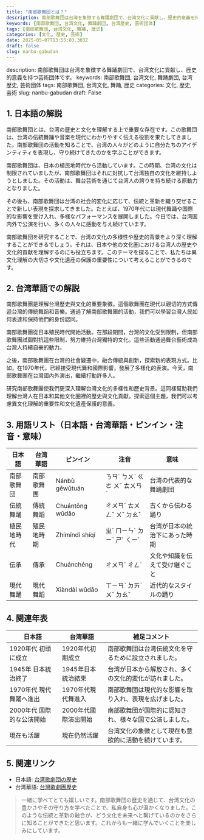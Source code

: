 ```yaml
---
title: "南部歌舞団とは？"
description: 南部歌舞団は台湾を象徴する舞踊劇団で、台湾文化に貢献し、歴史的意義を持つ芸術団体です。
keywords: [南部歌舞団, 台湾文化, 舞踊劇団, 台湾歴史, 芸術団体]
tags: [南部歌舞団, 台湾文化, 舞踊, 歴史]
categories: [文化, 歴史, 芸術]
date: 2025-05-07T13:55:03.303Z
draft: false
slug: nanbu-gabudan
---
```


description: 南部歌舞団は台湾を象徴する舞踊劇団で、台湾文化に貢献し、歴史的意義を持つ芸術団体です。
keywords: 南部歌舞団, 台湾文化, 舞踊劇団, 台湾歴史, 芸術団体
tags: 南部歌舞団, 台湾文化, 舞踊, 歴史
categories: 文化, 歴史, 芸術
slug: nanbu-gabudan
draft: False

## 1. 日本語の解説

南部歌舞団とは、台湾の歴史と文化を理解する上で重要な存在です。この歌舞団は、台湾の伝統舞踊や音楽を現代にわかりやすく伝える役割を果たしてきました。南部歌舞団の活動を知ることで、台湾の人々がどのように自分たちのアイデンティティを表現し、守り続けてきたのかを学ぶことができます。

南部歌舞団は、日本の植民地時代から活動しています。この時期、台湾の文化は制限されていましたが、南部歌舞団はそれに対抗して台湾独自の文化を維持しようとしました。その活動は、舞台芸術を通じて台湾人の誇りを持ち続ける原動力となりました。

その後も、南部歌舞団は台湾の社会的変化に応じて、伝統と革新を織り交ぜることで新しい表現を探求してきました。たとえば、1970年代には現代舞踊や国際的な影響を受け入れ、多様なパフォーマンスを展開しました。今日では、台湾国内外で公演を行い、多くの人々に感動を与え続けています。

南部歌舞団を研究することで、台湾の文化の多様性や歴史的背景をより深く理解することができるでしょう。それは、日本や他の文化圏における台湾人の歴史や文化的貢献を理解するのにも役立ちます。このテーマを探ることで、私たちは異文化理解の大切さや文化遺産の保護の重要性について考えることができるのです。

## 2. 台湾華語での解説  

南部歌舞團是理解台灣歷史與文化的重要象徵。這個歌舞團在現代以親切的方式傳遞台灣的傳統舞蹈和音樂。通過了解南部歌舞團的活動，我們可以學習台灣人民如何表達和保持他們的身份認同。

南部歌舞團從日本殖民時代開始活動。在那段期間，台灣的文化受到限制，但南部歌舞團試圖對抗這些限制，努力維持台灣獨特的文化。這些活動通過舞台藝術成為台灣人持續自豪的動力。

之後，南部歌舞團在台灣的社會變遷中，融合傳統與創新，探索新的表現方式。比如，在1970年代，已經接受現代舞和國際影響，發展了多樣化的表演。今天，南部歌舞團在台灣國內外演出，繼續打動許多人。

研究南部歌舞團使我們更深入理解台灣文化的多樣性和歷史背景。這同樣幫助我們理解台灣人在日本和其他文化圈裡的歷史與文化貢獻。探索這個主題，我們可以考慮異文化理解的重要性和文化遺產保護的意義。

## 3. 用語リスト（日本語・台湾華語・ピンイン・注音・意味）

| 日本語       | 台湾華語         | ピンイン    | 注音    | 意味                                  |
|--------------|------------------|------------|--------|--------------------------------------|
| 南部歌舞団   | 南部歌舞團       | Nánbù gēwǔtuán | ㄋㄢˊ ㄅㄨˋ ㄍㄜ ㄨˇ ㄊㄨㄢˊ | 台湾の代表的な舞踊劇団              |
| 伝統舞踊     | 傳統舞蹈         | Chuántǒng wǔdǎo | ㄔㄨㄢˊ ㄊㄨㄥˇ ㄨˇ ㄉㄠˇ | 古くから伝わる踊り                  |
| 植民地時代   | 殖民地時期       | Zhímíndì shíqí | ㄓˊ ㄇㄧㄣˊ ㄉㄧˋ ㄕˊ ㄑㄧˊ | 台湾が日本の統治下にあった時期      |
| 伝承         | 傳承             | Chuánchéng | ㄔㄨㄢˊ ㄔㄥˊ | 文化や知識を伝えて受け継ぐこと     |
| 現代舞踊     | 現代舞蹈         | Xiàndài wǔdǎo | ㄒㄧㄢˋ ㄉㄞˋ ㄨˇ ㄉㄠˇ | 近代的なスタイルの踊り             |

## 4. 関連年表

| 日本語                     | 台湾華語               | 補足コメント                                             |
|----------------------------|------------------------|-------------------------------------------------------|
| 1920年代 初頭に成立       | 1920年代初期成立       | 南部歌舞団は台湾伝統文化を守るために設立されました。    |
| 1945年 日本統治終了       | 1945年日本統治結束   | 台湾が日本から解放され、多くの文化的変化が訪れました。  |
| 1970年代 現代舞踊へ進出   | 1970年代現代舞進入   | 南部歌舞団は現代的な影響を取り入れ、表現を広げました。  |
| 2000年代 国際的な公演開始 | 2000年代國際演出開始 | 南部歌舞団が国際的に認知され、様々な国で公演しました。  |
| 現在も活躍               | 現在仍然活躍         | 台湾文化の象徴として現在も意欲的に活動を続けています。  |

## 5. 関連リンク

- 日本語: [台湾歌劇団の歴史](https://www.japanesestudies.org/taiwan-theater-history)
- 台湾華語: [台灣歌劇團歷史](https://www.taiwanese-culture.org/taiwan-opera-history)

> 一緒に学べてとても嬉しいです。南部歌舞団の歴史を通じて、台湾文化の豊かさやその守り方を学べたことで、私自身も心が温かくなりました。このような伝統と革新の融合が、どう文化を未来へと繋げているのかをさらに知ることができたと思います。これからも一緒に学んでいくことを楽しみにしています。